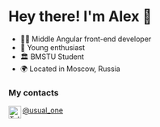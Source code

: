 # Hey there! I'm Alex 🙂

- 👨‍💻 Middle Angular front-end developer
- 🌠 Young enthusiast
- 🏛 BMSTU Student
- 🌍 Located in Moscow, Russia

### My contacts
<a href="https://t.me/usual_one">@usual_one <img src="https://cdn.svgporn.com/logos/telegram.svg" alt="Telegram" height="25px" align="left" /></a>
